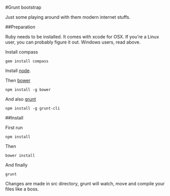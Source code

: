 #Grunt bootstrap

Just some playing around with them modern internet stuffs.


##Preparation

Ruby needs to be installed. It comes with xcode for OSX. If you're a Linux user, you can probably figure it out.
Windows users, read above.

Install compass

    gem install compass

Install [node](http://nodejs.org/).

Then [bower](http://bower.io/)

    npm install -g bower

And also [grunt](http://gruntjs.com/)

    npm install -g grunt-cli







##Install

First run

    npm install

Then

    bower install

And finally

    grunt

Changes are made in src directory, grunt will watch, move and compile your files like a boss.